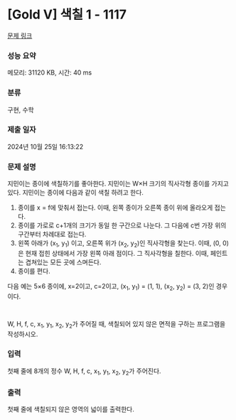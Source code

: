 # [Gold V] 색칠 1 - 1117 

[문제 링크](https://www.acmicpc.net/problem/1117) 

### 성능 요약

메모리: 31120 KB, 시간: 40 ms

### 분류

구현, 수학

### 제출 일자

2024년 10월 25일 16:13:22

### 문제 설명

<p>지민이는 종이에 색칠하기를 좋아한다. 지민이는 W×H 크기의 직사각형 종이를 가지고 있다. 지민이는 종이에 다음과 같이 색칠 하려고 한다.</p>

<ol>
	<li>종이를 x = f에 맞춰서 접는다. 이때, 왼쪽 종이가 오른쪽 종이 위에 올라오게 접는다.</li>
	<li>종이를 가로로 c+1개의 크기가 동일 한 구간으로 나눈다. 그 다음에 c번 가장 위의 구간부터 차례대로 접는다.</li>
	<li>왼쪽 아래가 (x<sub>1</sub>, y<sub>1</sub>) 이고, 오른쪽 위가 (x<sub>2</sub>, y<sub>2</sub>)인 직사각형을 찾는다. 이때, (0, 0)은 현재 접힌 상태에서 가장 왼쪽 아래 점이다. 그 직사각형을 칠한다. 이때, 페인트는 겹쳐있는 모든 곳에 스며든다.</li>
	<li>종이를 편다.</li>
</ol>

<p>다음 예는 5×6 종이에, x=2이고, c=2이고, (x<sub>1</sub>, y<sub>1</sub>) = (1, 1), (x<sub>2</sub>, y<sub>2</sub>) = (3, 2)인 경우이다.</p>

<p style="text-align: center;"><img alt="" src="https://upload.acmicpc.net/7c49e41f-720b-4add-ad4c-76c14713a041/-/preview/"><img alt="" src="https://upload.acmicpc.net/a7f8f028-ed9b-4453-a94a-eacb09e26377/-/preview/"><img alt="" src="https://upload.acmicpc.net/3c67a1ba-49a4-4d1b-a5aa-e0147144adab/-/preview/"></p>

<p style="text-align: center;"><img alt="" src="https://upload.acmicpc.net/534a806e-29a9-4045-ad48-c0da65b59412/-/preview/"><img alt="" src="https://upload.acmicpc.net/a8ccf82d-3d34-45d0-b71a-85e9b945eea5/-/preview/"><img alt="" src="https://upload.acmicpc.net/3abf2512-9a2a-40a1-9465-17d87c7cd58c/-/preview/"></p>

<p>W, H, f, c, x<sub>1</sub>, y<sub>1</sub>, x<sub>2</sub>, y<sub>2</sub>가 주어질 때, 색칠되어 있지 않은 면적을 구하는 프로그램을 작성하시오.</p>

### 입력 

 <p>첫째 줄에 8개의 정수 W, H, f, c, x<sub>1</sub>, y<sub>1</sub>, x<sub>2</sub>, y<sub>2</sub>가 주어진다.</p>

### 출력 

 <p>첫째 줄에 색칠되지 않은 영역의 넓이를 출력한다.</p>

